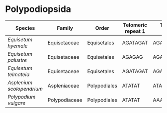 # Polypodiopsida

| Species | Family | Order | Telomeric repeat 1 | Telomeric repeat 2 | Data type |
| -- | --- | --- | --- | --- | --- |
| *Equisetum hyemale* | Equisetaceae | Equisetales | AGATAGAT | AGATAGATAGAT | pacbio |
| *Equisetum palustre* | Equisetaceae | Equisetales | AGAGAG | AGATAGAT | pacbio |
| *Equisetum telmateia* | Equisetaceae | Equisetales | AGATAGAT | AGATAGATAGAT | pacbio |
| *Asplenium scolopendrium* | Aspleniaceae | Polypodiales | ATATAT | ATATATAT | pacbio |
| *Polypodium vulgare* | Polypodiaceae | Polypodiales | ATATAT | AAACCCT | pacbio |
